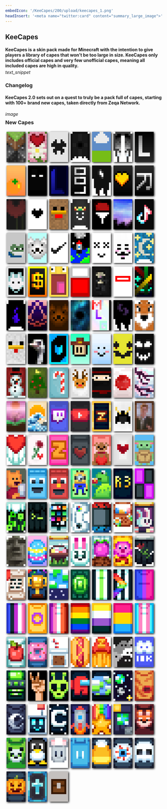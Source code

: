 ```yaml
---
embedIcon: '/KeeCapes/200/upload/keecapes_1.png'
headInsert: '<meta name="twitter:card" content="summary_large_image">'
---
```

## KeeCapes
<div class="changelog-container"><h4 style="margin-bottom: 4px;">KeeCapes is a skin pack made for Minecraft with the intention to give players a library of capes that won’t be too large in size. KeeCapes only includes official capes and very few unofficial capes, meaning all included capes are high in quality.</h4><i class="material-icons">text_snippet</i><h3 id="changelog">Changelog</h3><h4>KeeCapes 2.0 sets out on a quest to truly be a pack full of capes, starting with 100+ brand new capes, taken directly from Zeqa Network.</h4><i class="material-icons" style="margin-top: 8px;">image</i><h3 id="changelog" style="margin-top: 8px;">New Capes</h3><div class="home-content-container"><style>.home-content-container img.keecapes-cape {max-height:192px;display:inline-block;width:60px;image-rendering:pixelated;max-width:100%;margin:4px;background-size:8px!important;background:url('data:image/png;base64,iVBORw0KGgoAAAANSUhEUgAAAAIAAAACCAIAAAD91JpzAAAAAXNSR0IArs4c6QAAAARnQU1BAACxjwv8YQUAAAAJcEhZcwAADsMAAA7DAcdvqGQAAAAXSURBVBhXY/706ZOCggLDzJkzP336BAA0Qwfb9DItIgAAAABJRU5ErkJggg==');box-shadow:#000 2px 2px 6px 0}</style><img src="./upload/keecapes_2.png" class="keecapes-cape"><img src="./upload/keecapes_3.png" class="keecapes-cape"><img src="./upload/keecapes_4.png" class="keecapes-cape"><img src="./upload/keecapes_5.png" class="keecapes-cape"><img src="./upload/keecapes_6.png" class="keecapes-cape"><img src="./upload/keecapes_7.png" class="keecapes-cape"><img src="./upload/keecapes_8.png" class="keecapes-cape"><img src="./upload/keecapes_9.png" class="keecapes-cape"><img src="./upload/keecapes_10.png" class="keecapes-cape"><img src="./upload/keecapes_11.png" class="keecapes-cape"><img src="./upload/keecapes_12.png" class="keecapes-cape"><img src="./upload/keecapes_13.png" class="keecapes-cape"><img src="./upload/keecapes_14.png" class="keecapes-cape"><img src="./upload/keecapes_15.png" class="keecapes-cape"><img src="./upload/keecapes_16.png" class="keecapes-cape"><img src="./upload/keecapes_17.png" class="keecapes-cape"><img src="./upload/keecapes_18.png" class="keecapes-cape"><img src="./upload/keecapes_19.png" class="keecapes-cape"><img src="./upload/keecapes_20.png" class="keecapes-cape"><img src="./upload/keecapes_21.png" class="keecapes-cape"><img src="./upload/keecapes_22.png" class="keecapes-cape"><img src="./upload/keecapes_23.png" class="keecapes-cape"><img src="./upload/keecapes_24.png" class="keecapes-cape"><img src="./upload/keecapes_25.png" class="keecapes-cape"><img src="./upload/keecapes_26.png" class="keecapes-cape"><img src="./upload/keecapes_27.png" class="keecapes-cape"><img src="./upload/keecapes_28.png" class="keecapes-cape"><img src="./upload/keecapes_29.png" class="keecapes-cape"><img src="./upload/keecapes_30.png" class="keecapes-cape"><img src="./upload/keecapes_31.png" class="keecapes-cape"><img src="./upload/keecapes_32.png" class="keecapes-cape"><img src="./upload/keecapes_33.png" class="keecapes-cape"><img src="./upload/keecapes_34.png" class="keecapes-cape"><img src="./upload/keecapes_35.png" class="keecapes-cape"><img src="./upload/keecapes_36.png" class="keecapes-cape"><img src="./upload/keecapes_37.png" class="keecapes-cape"><img src="./upload/keecapes_38.png" class="keecapes-cape"><img src="./upload/keecapes_39.png" class="keecapes-cape"><img src="./upload/keecapes_40.png" class="keecapes-cape"><img src="./upload/keecapes_41.png" class="keecapes-cape"><img src="./upload/keecapes_42.png" class="keecapes-cape"><img src="./upload/keecapes_43.png" class="keecapes-cape"><img src="./upload/keecapes_44.png" class="keecapes-cape"><img src="./upload/keecapes_45.png" class="keecapes-cape"><img src="./upload/keecapes_46.png" class="keecapes-cape"><img src="./upload/keecapes_47.png" class="keecapes-cape"><img src="./upload/keecapes_48.png" class="keecapes-cape"><img src="./upload/keecapes_49.png" class="keecapes-cape"><img src="./upload/keecapes_50.png" class="keecapes-cape"><img src="./upload/keecapes_51.png" class="keecapes-cape"><img src="./upload/keecapes_52.png" class="keecapes-cape"><img src="./upload/keecapes_53.png" class="keecapes-cape"><img src="./upload/keecapes_54.png" class="keecapes-cape"><img src="./upload/keecapes_55.png" class="keecapes-cape"><img src="./upload/keecapes_56.png" class="keecapes-cape"><img src="./upload/keecapes_57.png" class="keecapes-cape"><img src="./upload/keecapes_58.png" class="keecapes-cape"><img src="./upload/keecapes_59.png" class="keecapes-cape"><img src="./upload/keecapes_60.png" class="keecapes-cape"><img src="./upload/keecapes_61.png" class="keecapes-cape"><img src="./upload/keecapes_62.png" class="keecapes-cape"><img src="./upload/keecapes_63.png" class="keecapes-cape"><img src="./upload/keecapes_64.png" class="keecapes-cape"><img src="./upload/keecapes_65.png" class="keecapes-cape"><img src="./upload/keecapes_66.png" class="keecapes-cape"><img src="./upload/keecapes_67.png" class="keecapes-cape"><img src="./upload/keecapes_68.png" class="keecapes-cape"><img src="./upload/keecapes_69.png" class="keecapes-cape"><img src="./upload/keecapes_70.png" class="keecapes-cape"><img src="./upload/keecapes_71.png" class="keecapes-cape"><img src="./upload/keecapes_72.png" class="keecapes-cape"><img src="./upload/keecapes_73.png" class="keecapes-cape"><img src="./upload/keecapes_74.png" class="keecapes-cape"><img src="./upload/keecapes_75.png" class="keecapes-cape"><img src="./upload/keecapes_76.png" class="keecapes-cape"><img src="./upload/keecapes_77.png" class="keecapes-cape"><img src="./upload/keecapes_78.png" class="keecapes-cape"><img src="./upload/keecapes_79.png" class="keecapes-cape"><img src="./upload/keecapes_80.png" class="keecapes-cape"><img src="./upload/keecapes_81.png" class="keecapes-cape"><img src="./upload/keecapes_82.png" class="keecapes-cape"><img src="./upload/keecapes_83.png" class="keecapes-cape"><img src="./upload/keecapes_84.png" class="keecapes-cape"><img src="./upload/keecapes_85.png" class="keecapes-cape"><img src="./upload/keecapes_86.png" class="keecapes-cape"><img src="./upload/keecapes_87.png" class="keecapes-cape"><img src="./upload/keecapes_88.png" class="keecapes-cape"><img src="./upload/keecapes_89.png" class="keecapes-cape"><img src="./upload/keecapes_90.png" class="keecapes-cape"><img src="./upload/keecapes_91.png" class="keecapes-cape"><img src="./upload/keecapes_92.png" class="keecapes-cape"><img src="./upload/keecapes_93.png" class="keecapes-cape"><img src="./upload/keecapes_94.png" class="keecapes-cape"><img src="./upload/keecapes_95.png" class="keecapes-cape"><img src="./upload/keecapes_96.png" class="keecapes-cape"><img src="./upload/keecapes_97.png" class="keecapes-cape"><img src="./upload/keecapes_98.png" class="keecapes-cape"><img src="./upload/keecapes_99.png" class="keecapes-cape"><img src="./upload/keecapes_100.png" class="keecapes-cape"><img src="./upload/keecapes_101.png" class="keecapes-cape"><img src="./upload/keecapes_102.png" class="keecapes-cape"><img src="./upload/keecapes_103.png" class="keecapes-cape"><img src="./upload/keecapes_104.png" class="keecapes-cape"><img src="./upload/keecapes_105.png" class="keecapes-cape"><img src="./upload/keecapes_106.png" class="keecapes-cape"><img src="./upload/keecapes_107.png" class="keecapes-cape"><img src="./upload/keecapes_108.png" class="keecapes-cape"><img src="./upload/keecapes_109.png" class="keecapes-cape"><img src="./upload/keecapes_110.png" class="keecapes-cape"><img src="./upload/keecapes_111.png" class="keecapes-cape"><img src="./upload/keecapes_112.png" class="keecapes-cape"><img src="./upload/keecapes_113.png" class="keecapes-cape"><img src="./upload/keecapes_114.png" class="keecapes-cape"><img src="./upload/keecapes_115.png" class="keecapes-cape"><img src="./upload/keecapes_116.png" class="keecapes-cape"><img src="./upload/keecapes_117.png" class="keecapes-cape"><img src="./upload/keecapes_118.png" class="keecapes-cape"><img src="./upload/keecapes_119.png" class="keecapes-cape"><img src="./upload/keecapes_120.png" class="keecapes-cape"><img src="./upload/keecapes_121.png" class="keecapes-cape"><img src="./upload/keecapes_122.png" class="keecapes-cape"><img src="./upload/keecapes_123.png" class="keecapes-cape"><img src="./upload/keecapes_124.png" class="keecapes-cape"><img src="./upload/keecapes_125.png" class="keecapes-cape"><img src="./upload/keecapes_126.png" class="keecapes-cape"><img src="./upload/keecapes_127.png" class="keecapes-cape"><img src="./upload/keecapes_128.png" class="keecapes-cape"><img src="./upload/keecapes_129.png" class="keecapes-cape"><img src="./upload/keecapes_130.png" class="keecapes-cape"><img src="./upload/keecapes_131.png" class="keecapes-cape"><img src="./upload/keecapes_132.png" class="keecapes-cape"><img src="./upload/keecapes_133.png" class="keecapes-cape"><img src="./upload/keecapes_134.png" class="keecapes-cape"><img src="./upload/keecapes_135.png" class="keecapes-cape"><img src="./upload/keecapes_136.png" class="keecapes-cape"><img src="./upload/keecapes_137.png" class="keecapes-cape"></div></div>
